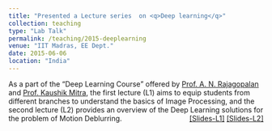 ```yaml
---
title: "Presented a Lecture series  on <q>Deep learning</q>"
collection: teaching
type: "Lab Talk"
permalink: /teaching/2015-deeplearning
venue: "IIT Madras, EE Dept."
date: 2015-06-06
location: "India"
---
```

<p style="text-align:left;">
   As a part of the <q>Deep Learning Course</q> offered by <a href="http://www.ee.iitm.ac.in/~raju/">Prof. A. N. Rajagopalan</a> and <a href="http://www.ee.iitm.ac.in/kmitra/">Prof. Kaushik Mitra</a>, the first lecture (L1) aims to equip students from different branches to understand the basics of Image Processing, and the second lecture (L2) provides an overview of the Deep Learning solutions for the problem of Motion Deblurring. 
    <span style="float:right;">
         <a href="https://drive.google.com/open?id=1L0cId_b_JZT6CgaS7vWl_lfUWlesORTF">&#91;Slides-L1&#93;</a>  <a href="https://drive.google.com/open?id=1IuFjeAwcEwRWaW-ZbUT--2CuOFXKaPVF">&#91;Slides-L2&#93;</a> 
    </span>
</p>

